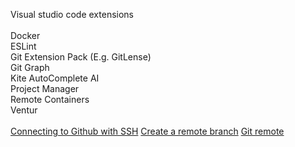 Visual studio code extensions<br/><br/>
Docker<br/>
ESLint<br/>
Git Extension Pack (E.g. GitLense)<br/>
Git Graph<br/>
Kite AutoComplete AI<br/>
Project Manager<br/>
Remote Containers<br/>
Ventur<br/><br/>
[Connecting to Github with SSH](https://docs.github.com/en/github/authenticating-to-github/connecting-to-github-with-ssh)
[Create a remote branch](https://www.w3docs.com/snippets/git/how-to-create-a-remote-branch-in-git.html)
[Git remote](https://github.com/git-guides/git-remote)
